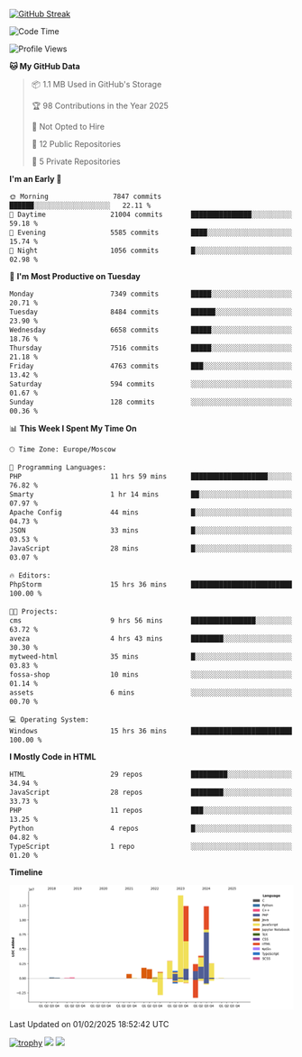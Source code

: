 [![GitHub Streak](https://github-readme-streak-stats.herokuapp.com/?user=yogik10)](https://git.io/streak-stats)
<!--START_SECTION:waka-->
![Code Time](http://img.shields.io/badge/Code%20Time-1%2C106%20hrs%2036%20mins-blue)

![Profile Views](http://img.shields.io/badge/Profile%20Views-3-blue)

**🐱 My GitHub Data** 

> 📦 1.1 MB Used in GitHub's Storage 
 > 
> 🏆 98 Contributions in the Year 2025
 > 
> 🚫 Not Opted to Hire
 > 
> 📜 12 Public Repositories 
 > 
> 🔑 5 Private Repositories 
 > 
**I'm an Early 🐤** 

```text
🌞 Morning                7847 commits        ██████░░░░░░░░░░░░░░░░░░░   22.11 % 
🌆 Daytime                21004 commits       ███████████████░░░░░░░░░░   59.18 % 
🌃 Evening                5585 commits        ████░░░░░░░░░░░░░░░░░░░░░   15.74 % 
🌙 Night                  1056 commits        █░░░░░░░░░░░░░░░░░░░░░░░░   02.98 % 
```
📅 **I'm Most Productive on Tuesday** 

```text
Monday                   7349 commits        █████░░░░░░░░░░░░░░░░░░░░   20.71 % 
Tuesday                  8484 commits        ██████░░░░░░░░░░░░░░░░░░░   23.90 % 
Wednesday                6658 commits        █████░░░░░░░░░░░░░░░░░░░░   18.76 % 
Thursday                 7516 commits        █████░░░░░░░░░░░░░░░░░░░░   21.18 % 
Friday                   4763 commits        ███░░░░░░░░░░░░░░░░░░░░░░   13.42 % 
Saturday                 594 commits         ░░░░░░░░░░░░░░░░░░░░░░░░░   01.67 % 
Sunday                   128 commits         ░░░░░░░░░░░░░░░░░░░░░░░░░   00.36 % 
```


📊 **This Week I Spent My Time On** 

```text
🕑︎ Time Zone: Europe/Moscow

💬 Programming Languages: 
PHP                      11 hrs 59 mins      ███████████████████░░░░░░   76.82 % 
Smarty                   1 hr 14 mins        ██░░░░░░░░░░░░░░░░░░░░░░░   07.97 % 
Apache Config            44 mins             █░░░░░░░░░░░░░░░░░░░░░░░░   04.73 % 
JSON                     33 mins             █░░░░░░░░░░░░░░░░░░░░░░░░   03.53 % 
JavaScript               28 mins             █░░░░░░░░░░░░░░░░░░░░░░░░   03.07 % 

🔥 Editors: 
PhpStorm                 15 hrs 36 mins      █████████████████████████   100.00 % 

🐱‍💻 Projects: 
cms                      9 hrs 56 mins       ████████████████░░░░░░░░░   63.72 % 
aveza                    4 hrs 43 mins       ████████░░░░░░░░░░░░░░░░░   30.30 % 
mytweed-html             35 mins             █░░░░░░░░░░░░░░░░░░░░░░░░   03.83 % 
fossa-shop               10 mins             ░░░░░░░░░░░░░░░░░░░░░░░░░   01.14 % 
assets                   6 mins              ░░░░░░░░░░░░░░░░░░░░░░░░░   00.70 % 

💻 Operating System: 
Windows                  15 hrs 36 mins      █████████████████████████   100.00 % 
```

**I Mostly Code in HTML** 

```text
HTML                     29 repos            █████████░░░░░░░░░░░░░░░░   34.94 % 
JavaScript               28 repos            ████████░░░░░░░░░░░░░░░░░   33.73 % 
PHP                      11 repos            ███░░░░░░░░░░░░░░░░░░░░░░   13.25 % 
Python                   4 repos             █░░░░░░░░░░░░░░░░░░░░░░░░   04.82 % 
TypeScript               1 repo              ░░░░░░░░░░░░░░░░░░░░░░░░░   01.20 % 
```



**Timeline**

![Lines of Code chart](https://raw.githubusercontent.com/Yogik10/Yogik10/main/assets/bar_graph.png)


 Last Updated on 01/02/2025 18:52:42 UTC
<!--END_SECTION:waka-->
[![trophy](https://github-profile-trophy.vercel.app/?username=yogik10)](https://github.com/ryo-ma/github-profile-trophy)
![](https://github-profile-summary-cards.vercel.app/api/cards/profile-details?username=yogik10&theme=solarized_dark)
![](https://github-profile-summary-cards.vercel.app/api/cards/most-commit-language?username=yogik10&theme=solarized_dark)


